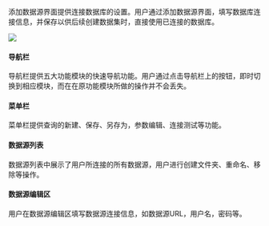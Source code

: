 
添加数据源界面提供连接数据库的设置。用户通过添加数据源界面，填写数据库连接信息，并保存以供后续创建数据集时，直接使用已连接的数据库。

![](http://imgcache.tcecqpoc.fsphere.cn/image/mc.qcloudimg.com/static/img/9e6c61b41885135f4bc81d14cb285cae/image.png)

#### 导航栏
导航栏提供五大功能模块的快速导航功能。用户通过点击导航栏上的按钮，即时切换到相应模块，而在在原功能模块所做的操作并不会丢失。

#### 菜单栏
菜单栏提供查询的新建、保存、另存为，参数编辑、连接测试等功能。

#### 数据源列表
数据源列表中展示了用户所连接的所有数据源，用户进行创建文件夹、重命名、移除等操作。
#### 数据源编辑区
用户在数据源编辑区填写数据源连接信息，如数据源URL，用户名，密码等。
